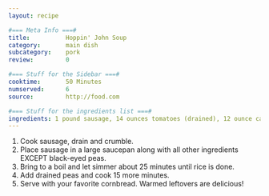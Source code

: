 ```yaml
---
layout: recipe

#=== Meta Info ===#
title: 			Hoppin' John Soup
category:		main dish		
subcategory:	pork
review:			0

#=== Stuff for the Sidebar ===#
cooktime:		50 Minutes
numserved:		6
source:			http://food.com

#=== Stuff for the ingredients list ===#
ingredients: 1 pound sausage, 14 ounces tomatoes (drained), 12 ounce can of tomato sauce, 1 medium onion (chopped), 1/2 cup celery (chopped), 1/2 cpu white rice (uncooked), 1/2 teaspoon salt, 1/4 teaspoon black pepper, 4 cups water, 13 ounce can black-eyed peas (drained)
---
```


1. Cook sausage, drain and crumble.
2. Place sausage in a large saucepan along with all other ingredients EXCEPT black-eyed peas.
3. Bring to a boil and let simmer about 25 minutes until rice is done.
4. Add drained peas and cook 15 more minutes.
5. Serve with your favorite cornbread. Warmed leftovers are delicious!
